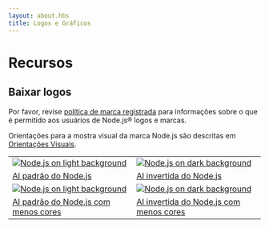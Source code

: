 ```yaml
---
layout: about.hbs
title: Logos e Gráficos
---
```


# Recursos

## Baixar logos

Por favor, revise [política de marca registrada](/pt/about/trademark/) para informações sobre o que é permitido aos usuários de Node.js® logos e marcas.

Orientações para a mostra visual da marca Node.js são descritas em [Orientações Visuais](/static/documents/foundation-visual-guidelines.pdf).

<table class="logos">
  <tr>
    <td class="bg-white"><a href="/static/images/logos/nodejs-new-pantone-black.ai"><img src="/static/images/logos/nodejs-new-pantone-black.svg" alt="Node.js on light background"></a></td>
    <td class="bg-node-gray"><a href="/static/images/logos/nodejs-new-pantone-white.ai"><img src="/static/images/logos/nodejs-new-pantone-white.svg" alt="Node.js on dark background"></a></td>
  </tr>
  <tr>
    <td><a href="/static/images/logos/nodejs-new-pantone-black.ai">AI padrão do Node.js</a></td>
    <td><a href="/static/images/logos/nodejs-new-pantone-white.ai">AI invertida do Node.js</a></td>
  </tr>
  <tr>
    <td class="bg-white"><a href="/static/images/logos/nodejs-new-black.ai"><img src="/static/images/logos/nodejs-new-black.svg" alt="Node.js on light background"></a></td>
    <td class="bg-node-gray"><a href="/static/images/logos/nodejs-new-white.ai"><img src="/static/images/logos/nodejs-new-white.svg" alt="Node.js on dark background"></a></td>
  </tr>
  <tr>
    <td><a href="/static/images/logos/nodejs-new-black.ai">AI padrão do Node.js com menos cores</a></td>
    <td><a href="/static/images/logos/nodejs-new-white.ai">AI invertida do Node.js com menos cores</a></td>
  </tr>
</table>
